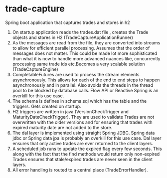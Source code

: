 # trade-capture
Spring boot application that captures trades and stores in h2

1. On startup application reads the trades.dat file , creates the Trade objects and stores in H2 (TradeCaptureApplicationRunner)
2. As the messages are read from the file, they are converted into streams to allow for efficient parallel processing. Assumes that the order of messages does not matter. This could be made lot more sophisticated than what it is now  to handle more advanced nuances like, concurrently processing same trade ids etc.Becomes a very scalable solution (TradeCaptureEngine)
3. CompletableFutures are used to process the stream elements asynchronously. This allows for each of the end to end steps to happen asynchronously and in parallel. Also avoids the threads in the thread pool to be blocked by database calls. Flow API or Reactive Spring is an overkill for this use case.
4. The schema is defines in schema.sql which has the table and the triggers. Gets created on startup.
5. H2 triggers are written in java (VersionCheckTrigger and MaturityDateCheckTrigger). They are used to validate Trades are not overwritten with the older versions and for ensuring that trades with expired maturity date are not added to the store.
6. The dal layer is implemented using straight Spring JDBC. Spring data jdbc or Spring data jpa is probably an overkill for this use case. Dal layer ensures that only active trades are ever returned to the client layers.
7. A scheduled job runs to update the expired flag every few seconds. This along with the fact that the find methods would return only non-expired Trades ensures that stale/expired trades are never seen in the client layers.
8. All error handling is routed to a central place (TradeErrorHandler).
